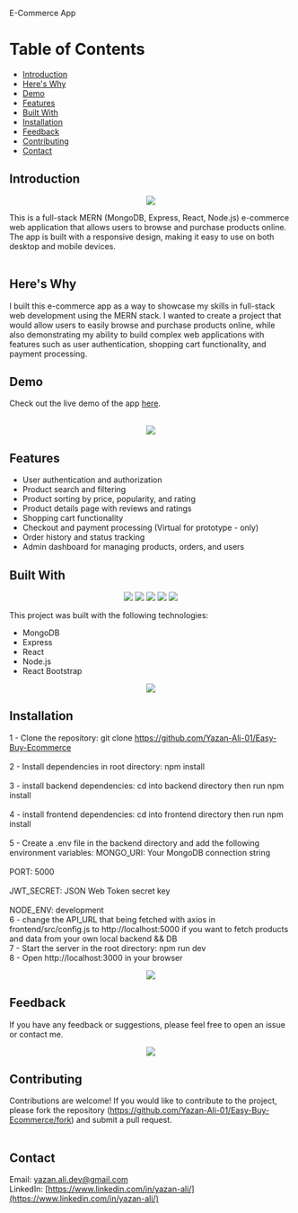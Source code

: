 E-Commerce App

# Table of Contents

- [Introduction](#introduction)
- [Here's Why](#heres-why)
- [Demo](#demo)
- [Features](#features)
- [Built With](#built-with)
- [Installation](#installation)
- [Feedback](#feedback)
- [Contributing](#contributing)
- [Contact](#contact)

## Introduction <a name="introduction"></a>

<p align="center"> <img src="https://img.icons8.com/nolan/128/shopping-cart.png"/> </p>
This is a full-stack MERN (MongoDB, Express, React, Node.js) e-commerce web application that allows users to browse and purchase products online. The app is built with a responsive design, making it easy to use on both desktop and mobile devices.<br><br>

## Here's Why <a name="heres-why"></a>

I built this e-commerce app as a way to showcase my skills in full-stack web development using the MERN stack. I wanted to create a project that would allow users to easily browse and purchase products online, while also demonstrating my ability to build complex web applications with features such as user authentication, shopping cart functionality, and payment processing.

## Demo <a name="demo"></a>

Check out the live demo of the app [here](https://easy-buy-ecommerce.vercel.app/).
<br><br>

<p align="center"> <img src="https://img.icons8.com/nolan/128/search.png"/> </p>

## Features <a name="features"></a>

- User authentication and authorization<br>
- Product search and filtering <br>
- Product sorting by price, popularity, and rating<br>
- Product details page with reviews and ratings<br>
- Shopping cart functionality<br>
- Checkout and payment processing (Virtual for prototype - only)<br>
- Order history and status tracking<br>
- Admin dashboard for managing products, orders, and users

## Built With <a name="built-with"></a>

<p align="center">
  <img src="https://img.shields.io/badge/MongoDB-4.0-green"/>
  <img src="https://img.shields.io/badge/Express-4.17-blue"/>
  <img src="https://img.shields.io/badge/React-17.0-blue"/>
  <img src="https://img.shields.io/badge/Node.js-14.15-green"/>
  <img src="https://img.shields.io/badge/React%20Bootstrap-2.0.0-purple"/>
</p>

This project was built with the following technologies:

- MongoDB
- Express
- React
- Node.js
- React Bootstrap

<p align="center"> <img src="https://img.icons8.com/nolan/128/code-file.png"/> </p>

## Installation <a name="installation"></a>

1 - Clone the repository: git clone https://github.com/Yazan-Ali-01/Easy-Buy-Ecommerce<br>  
2 - Install dependencies in root directory: npm install<br>  
3 - install backend dependencies: cd into backend directory then run npm install<br>  
4 - install frontend dependencies: cd into frontend directory then run npm install<br>  
5 - Create a .env file in the backend directory and add the following environment variables:
MONGO_URI: Your MongoDB connection string<br>  
PORT: 5000<br>  
JWT_SECRET: JSON Web Token secret key<br>  
NODE_ENV: development<br>
6 - change the API_URL that being fetched with axios in frontend/src/config.js to http://localhost:5000 if you want to fetch products and data from your own local backend && DB<br>
7 - Start the server in the root directory: npm run dev<br>
8 - Open http://localhost:3000 in your browser

<p align="center"> <img src="https://img.icons8.com/nolan/128/feedback.png"/> </p>

## Feedback <a name="feedback"></a> <br>

If you have any feedback or suggestions, please feel free to open an issue or contact me.

<p align="center"> <img src="https://img.icons8.com/nolan/128/github.png"/> </p>

## Contributing <a name="contributing"></a>

Contributions are welcome! If you would like to contribute to the project, please fork the repository (https://github.com/Yazan-Ali-01/Easy-Buy-Ecommerce/fork) and submit a pull request.
<br><br>

## Contact <a name="contact"></a>

Email: [yazan.ali.dev@gmail.com](yazan.ali.dev@gmail.com)<br>
LinkedIn: [https://www.linkedin.com/in/yazan-ali/](https://www.linkedin.com/in/yazan-ali/)
